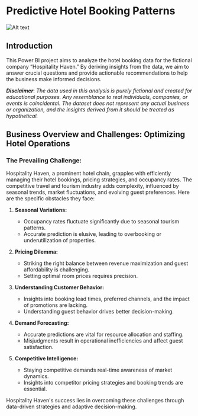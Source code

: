 # Predictive Hotel Booking Patterns

![Alt text](assets/images/Freshcartcv.jpg)
## Introduction

This Power BI project aims to analyze the hotel booking data for the fictional company “Hospitality Haven.” By deriving insights from the data, we aim to answer crucial questions and provide actionable recommendations to help the business make informed decisions.

**_Disclaimer_**: _The data used in this analysis is purely fictional and created for educational purposes. Any resemblance to real individuals, companies, or events is coincidental. The dataset does not represent any actual business or organization, and the insights derived from it should be treated as hypothetical._

## Business Overview and Challenges: Optimizing Hotel Operations

### The Prevailing Challenge:
Hospitality Haven, a prominent hotel chain, grapples with efficiently managing their hotel bookings, pricing strategies, and occupancy rates. The competitive travel and tourism industry adds complexity, influenced by seasonal trends, market fluctuations, and evolving guest preferences. Here are the specific obstacles they face:

1. **Seasonal Variations:**
   - Occupancy rates fluctuate significantly due to seasonal tourism patterns.
   - Accurate prediction is elusive, leading to overbooking or underutilization of properties.

2. **Pricing Dilemma:**
   - Striking the right balance between revenue maximization and guest affordability is challenging.
   - Setting optimal room prices requires precision.

3. **Understanding Customer Behavior:**
   - Insights into booking lead times, preferred channels, and the impact of promotions are lacking.
   - Understanding guest behavior drives better decision-making.

4. **Demand Forecasting:**
   - Accurate predictions are vital for resource allocation and staffing.
   - Misjudgments result in operational inefficiencies and affect guest satisfaction.

5. **Competitive Intelligence:**
   - Staying competitive demands real-time awareness of market dynamics.
   - Insights into competitor pricing strategies and booking trends are essential.

Hospitality Haven's success lies in overcoming these challenges through data-driven strategies and adaptive decision-making.
